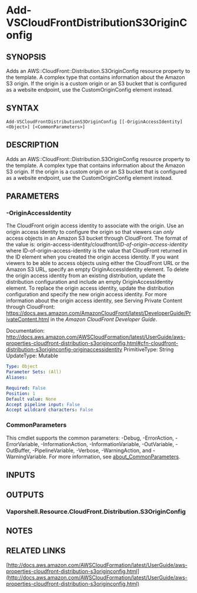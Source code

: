 # Add-VSCloudFrontDistributionS3OriginConfig

## SYNOPSIS
Adds an AWS::CloudFront::Distribution.S3OriginConfig resource property to the template.
A complex type that contains information about the Amazon S3 origin.
If the origin is a custom origin or an S3 bucket that is configured as a website endpoint, use the CustomOriginConfig element instead.

## SYNTAX

```
Add-VSCloudFrontDistributionS3OriginConfig [[-OriginAccessIdentity] <Object>] [<CommonParameters>]
```

## DESCRIPTION
Adds an AWS::CloudFront::Distribution.S3OriginConfig resource property to the template.
A complex type that contains information about the Amazon S3 origin.
If the origin is a custom origin or an S3 bucket that is configured as a website endpoint, use the CustomOriginConfig element instead.

## PARAMETERS

### -OriginAccessIdentity
The CloudFront origin access identity to associate with the origin.
Use an origin access identity to configure the origin so that viewers can *only* access objects in an Amazon S3 bucket through CloudFront.
The format of the value is:
origin-access-identity/cloudfront/*ID-of-origin-access-identity*
where  ID-of-origin-access-identity  is the value that CloudFront returned in the ID element when you created the origin access identity.
If you want viewers to be able to access objects using either the CloudFront URL or the Amazon S3 URL, specify an empty OriginAccessIdentity element.
To delete the origin access identity from an existing distribution, update the distribution configuration and include an empty OriginAccessIdentity element.
To replace the origin access identity, update the distribution configuration and specify the new origin access identity.
For more information about the origin access identity, see Serving Private Content through CloudFront: https://docs.aws.amazon.com/AmazonCloudFront/latest/DeveloperGuide/PrivateContent.html in the *Amazon CloudFront Developer Guide*.

Documentation: http://docs.aws.amazon.com/AWSCloudFormation/latest/UserGuide/aws-properties-cloudfront-distribution-s3originconfig.html#cfn-cloudfront-distribution-s3originconfig-originaccessidentity
PrimitiveType: String
UpdateType: Mutable

```yaml
Type: Object
Parameter Sets: (All)
Aliases:

Required: False
Position: 1
Default value: None
Accept pipeline input: False
Accept wildcard characters: False
```

### CommonParameters
This cmdlet supports the common parameters: -Debug, -ErrorAction, -ErrorVariable, -InformationAction, -InformationVariable, -OutVariable, -OutBuffer, -PipelineVariable, -Verbose, -WarningAction, and -WarningVariable. For more information, see [about_CommonParameters](http://go.microsoft.com/fwlink/?LinkID=113216).

## INPUTS

## OUTPUTS

### Vaporshell.Resource.CloudFront.Distribution.S3OriginConfig
## NOTES

## RELATED LINKS

[http://docs.aws.amazon.com/AWSCloudFormation/latest/UserGuide/aws-properties-cloudfront-distribution-s3originconfig.html](http://docs.aws.amazon.com/AWSCloudFormation/latest/UserGuide/aws-properties-cloudfront-distribution-s3originconfig.html)

